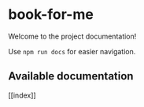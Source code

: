 # book-for-me

Welcome to the project documentation!

Use `npm run docs` for easier navigation.

## Available documentation

[[index]]
